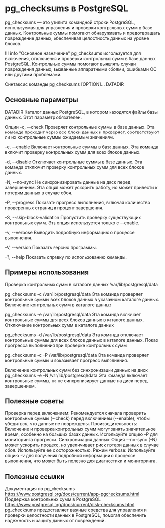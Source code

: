 # pg_checksums в PostgreSQL
pg_checksums — это утилита командной строки PostgreSQL, используемая для управления и проверки контрольных сумм в базе данных. Контрольные суммы помогают обнаруживать и предотвращать повреждение данных, обеспечивая целостность данных на уровне блоков.

!!! info "Основное назначение"
    pg_checksums используется для включения, отключения и проверки контрольных сумм в базе данных PostgreSQL. Контрольные суммы помогают выявлять случаи повреждения данных, вызванные аппаратными сбоями, ошибками ОС или другими проблемами.

Синтаксис команды
pg_checksums [OPTION]... DATADIR

## Основные параметры
DATADIR
Каталог данных PostgreSQL, в котором находятся файлы базы данных. Этот параметр обязателен.

Опции
-c, --check
Проверяет контрольные суммы в базе данных. Эта команда проходит через все блоки данных и проверяет, соответствуют ли их контрольные суммы ожидаемым значениям.

-e, --enable
Включает контрольные суммы в базе данных. Эта команда включит проверку контрольных сумм для всех блоков данных.

-d, --disable
Отключает контрольные суммы в базе данных. Эта команда отключит проверку контрольных сумм для всех блоков данных.

-N, --no-sync
Не синхронизировать данные на диск перед завершением. Эта опция может ускорить работу, но может привести к потерям данных в случае сбоя.

-P, --progress
Показать прогресс выполнения, включая количество проверенных страниц и процент завершения.

-S, --skip-block-validation
Пропустить проверку существующих контрольных сумм. Эта опция используется только с --enable.

-v, --verbose
Выводить подробную информацию о процессе выполнения.

-V, --version
Показать версию программы.

-?, --help
Показать справку по использованию команды.

## Примеры использования
Проверка контрольных сумм в каталоге данных /var/lib/postgresql/data

pg_checksums -c /var/lib/postgresql/data
Эта команда проверяет контрольные суммы всех блоков данных в указанном каталоге данных.
Включение контрольных сумм в каталоге данных

pg_checksums -e /var/lib/postgresql/data
Эта команда включает контрольные суммы для всех блоков данных в каталоге данных.
Отключение контрольных сумм в каталоге данных

pg_checksums -d /var/lib/postgresql/data
Эта команда отключает контрольные суммы для всех блоков данных в каталоге данных.
Показ прогресса выполнения при проверке контрольных сумм

pg_checksums -c -P /var/lib/postgresql/data
Эта команда проверяет контрольные суммы и показывает прогресс выполнения.

Включение контрольных сумм без синхронизации данных на диск
pg_checksums -e -N /var/lib/postgresql/data
Эта команда включает контрольные суммы, но не синхронизирует данные на диск перед завершением.

## Полезные советы
Проверка перед включением: Рекомендуется сначала проверить контрольные суммы (--check) перед включением (--enable), чтобы убедиться, что данные не повреждены.
Производительность: Включение и проверка контрольных сумм могут занять значительное время, особенно на больших базах данных. Используйте опцию -P для мониторинга прогресса.
Синхронизация данных: Опция --no-sync (-N) может ускорить процесс, но увеличивает риск потери данных в случае сбоя. Используйте ее с осторожностью.
Режим verbose: Используйте опцию -v для получения подробной информации о процессе выполнения, что может быть полезно для диагностики и мониторинга.

## Полезные ссылки
Документация по pg_checksums
https://www.postgresql.org/docs/current/app-pgchecksums.html
Поддержка контрольных сумм в PostgreSQL
https://www.postgresql.org/docs/current/disk-checksums.html
pg_checksums предоставляет важные средства для управления и проверки целостности данных в PostgreSQL, помогая обеспечить надежность и защиту данных от повреждений.